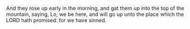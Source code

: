 And they rose up early in the morning, and gat them up into the top of the mountain, saying, Lo, we be here, and will go up unto the place which the LORD hath promised: for we have sinned.
